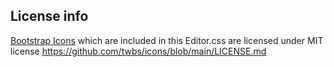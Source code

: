 ## License info

[Bootstrap Icons](https://icons.getbootstrap.com) which are included in this Editor.css are licensed under MIT license <https://github.com/twbs/icons/blob/main/LICENSE.md>
